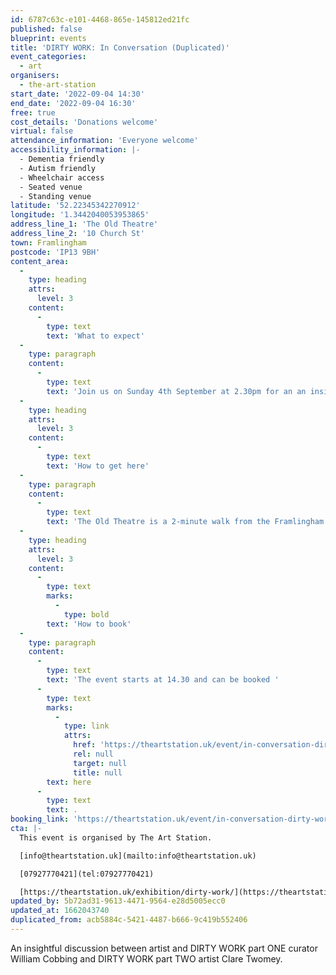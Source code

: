 ```yaml
---
id: 6787c63c-e101-4468-865e-145812ed21fc
published: false
blueprint: events
title: 'DIRTY WORK: In Conversation (Duplicated)'
event_categories:
  - art
organisers:
  - the-art-station
start_date: '2022-09-04 14:30'
end_date: '2022-09-04 16:30'
free: true
cost_details: 'Donations welcome'
virtual: false
attendance_information: 'Everyone welcome'
accessibility_information: |-
  - Dementia friendly
  - Autism friendly 
  - Wheelchair access 
  - Seated venue
  - Standing venue
latitude: '52.22345342270912'
longitude: '1.3442040053953865'
address_line_1: 'The Old Theatre'
address_line_2: '10 Church St'
town: Framlingham
postcode: 'IP13 9BH'
content_area:
  -
    type: heading
    attrs:
      level: 3
    content:
      -
        type: text
        text: 'What to expect'
  -
    type: paragraph
    content:
      -
        type: text
        text: 'Join us on Sunday 4th September at 2.30pm for an an insightful discussion between artist and DIRTY WORK part ONE curator William Cobbing and DIRTY WORK part TWO  artist Clare Twomey.'
  -
    type: heading
    attrs:
      level: 3
    content:
      -
        type: text
        text: 'How to get here'
  -
    type: paragraph
    content:
      -
        type: text
        text: 'The Old Theatre is a 2-minute walk from the Framlingham Castle. It can also be easily accessed by bus from the Old Cattle Market (Ipswich) using the 118 line. '
  -
    type: heading
    attrs:
      level: 3
    content:
      -
        type: text
        marks:
          -
            type: bold
        text: 'How to book'
  -
    type: paragraph
    content:
      -
        type: text
        text: 'The event starts at 14.30 and can be booked '
      -
        type: text
        marks:
          -
            type: link
            attrs:
              href: 'https://theartstation.uk/event/in-conversation-dirty-work/'
              rel: null
              target: null
              title: null
        text: here
      -
        type: text
        text: .
booking_link: 'https://theartstation.uk/event/in-conversation-dirty-work/'
cta: |-
  This event is organised by The Art Station. 

  [info@theartstation.uk](mailto:info@theartstation.uk) 

  [07927770421](tel:07927770421)

  [https://theartstation.uk/exhibition/dirty-work/](https://theartstation.uk/exhibition/dirty-work/)
updated_by: 5b72ad31-9613-4471-9564-e28d5005ecc0
updated_at: 1662043740
duplicated_from: acb5884c-5421-4487-b666-9c419b552406
---
```

An insightful discussion between artist and DIRTY WORK part ONE curator William Cobbing and DIRTY WORK part TWO  artist Clare Twomey.